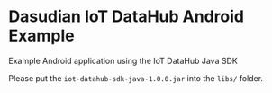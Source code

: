 # Dasudian IoT DataHub Android Example

Example Android application using the IoT DataHub Java SDK

Please put the `iot-datahub-sdk-java-1.0.0.jar` into the `libs/` folder.
